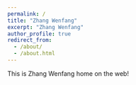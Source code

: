 ```yaml
---
permalink: /
title: "Zhang Wenfang"
excerpt: "Zhang Wenfang"
author_profile: true
redirect_from: 
  - /about/
  - /about.html
---
```


This is Zhang Wenfang home on the web!
